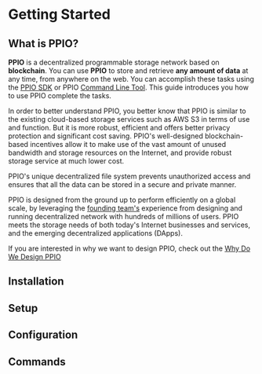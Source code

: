 # Getting Started

## What is PPIO?
**PPIO** is a decentralized programmable storage network based on **blockchain**. You can use **PPIO** to store and retrieve **any amount of data** at any time, from anywhere on the web. You can accomplish these tasks using the [PPIO SDK](./PPIO_SDK) or PPIO [Command Line Tool](./cli/). This guide introduces you how to use PPIO complete the tasks.

In order to better understand PPIO, you better know that PPIO is similar to the existing cloud-based storage services such as AWS S3 in terms of use and function. But it is more robust, efficient and offers better privacy protection and significant cost saving. PPIO's well-designed blockchain-based incentives allow it to make use of the vast amount of unused bandwidth and storage resources on the Internet, and provide robust storage service at much lower cost.

PPIO's unique decentralized file system prevents unauthorized access and ensures that all the data can be stored in a secure and private manner.

PPIO is designed from the ground up to perform efficiently on a global scale, by leveraging the [founding team's](./others/About_PPLabs.md) experience from designing and running decentralized network with hundreds of millions of users. PPIO meets the storage needs of both today's Internet businesses and services, and the emerging decentralized applications (DApps).

If you are interested in why we want to design PPIO, check out the [Why Do We Design PPIO](./others/Why_Do_Want_To_Design_PPIO.md)

## Installation


## Setup


## Configuration


## Commands
